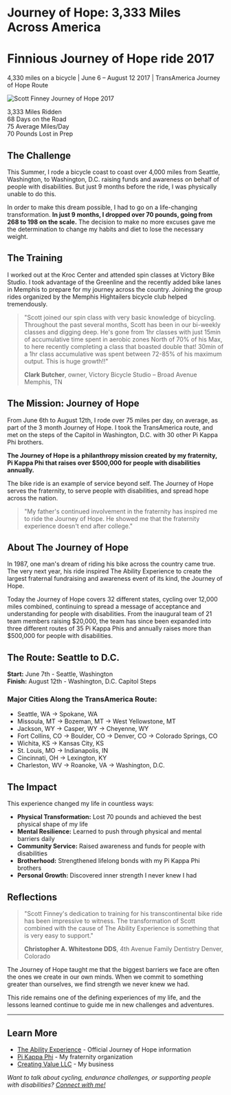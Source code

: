 # Journey of Hope: 3,333 Miles Across America

<div className="journey-hero">
  <div className="container text--center">
    <h1>Finnious Journey of Hope ride 2017</h1>
    <p className="hero__subtitle">4,330 miles on a bicycle | June 6 – August 12 2017 | TransAmerica Journey of Hope Route</p>
  </div>
</div>

![Scott Finney Journey of Hope 2017](/img/Finnious-Journey-of-Hope-2017.jpg)

<div className="journey-stats">
  <div className="stat-item">
    <span className="stat-number">3,333</span>
    <span className="stat-label">Miles Ridden</span>
  </div>
  <div className="stat-item">
    <span className="stat-number">68</span>
    <span className="stat-label">Days on the Road</span>
  </div>
  <div className="stat-item">
    <span className="stat-number">75</span>
    <span className="stat-label">Average Miles/Day</span>
  </div>
  <div className="stat-item">
    <span className="stat-number">70</span>
    <span className="stat-label">Pounds Lost in Prep</span>
  </div>
</div>

## The Challenge

This Summer, I rode a bicycle coast to coast over 4,000 miles from Seattle, Washington, to Washington, D.C. raising funds and awareness on behalf of people with disabilities. But just 9 months before the ride, I was physically unable to do this.

In order to make this dream possible, I had to go on a life-changing transformation. **In just 9 months, I dropped over 70 pounds, going from 268 to 198 on the scale.** The decision to make no more excuses gave me the determination to change my habits and diet to lose the necessary weight.

## The Training

I worked out at the Kroc Center and attended spin classes at Victory Bike Studio. I took advantage of the Greenline and the recently added bike lanes in Memphis to prepare for my journey across the country. Joining the group rides organized by the Memphis Hightailers bicycle club helped tremendously.

> "Scott joined our spin class with very basic knowledge of bicycling. Throughout the past several months, Scott has been in our bi-weekly classes and digging deep. He's gone from 1hr classes with just 15min of accumulative time spent in aerobic zones North of 70% of his Max, to here recently completing a class that boasted double that! 30min of a 1hr class accumulative was spent between 72-85% of his maximum output. This is huge growth!!"
>
> **Clark Butcher**, owner, Victory Bicycle Studio – Broad Avenue Memphis, TN

## The Mission: Journey of Hope

From June 6th to August 12th, I rode over 75 miles per day, on average, as part of the 3 month Journey of Hope. I took the TransAmerica route, and met on the steps of the Capitol in Washington, D.C. with 30 other Pi Kappa Phi brothers.

**The Journey of Hope is a philanthropy mission created by my fraternity, Pi Kappa Phi that raises over $500,000 for people with disabilities annually.**

The bike ride is an example of service beyond self. The Journey of Hope serves the fraternity, to serve people with disabilities, and spread hope across the nation. 

> "My father's continued involvement in the fraternity has inspired me to ride the Journey of Hope. He showed me that the fraternity experience doesn't end after college."

## About The Journey of Hope

In 1987, one man's dream of riding his bike across the country came true. The very next year, his ride inspired The Ability Experience to create the largest fraternal fundraising and awareness event of its kind, the Journey of Hope. 

Today the Journey of Hope covers 32 different states, cycling over 12,000 miles combined, continuing to spread a message of acceptance and understanding for people with disabilities. From the inaugural team of 21 team members raising $20,000, the team has since been expanded into three different routes of 35 Pi Kappa Phis and annually raises more than $500,000 for people with disabilities.

## The Route: Seattle to D.C.

**Start:** June 7th - Seattle, Washington  
**Finish:** August 12th - Washington, D.C. Capitol Steps

### Major Cities Along the TransAmerica Route:
- Seattle, WA → Spokane, WA
- Missoula, MT → Bozeman, MT → West Yellowstone, MT
- Jackson, WY → Casper, WY → Cheyenne, WY
- Fort Collins, CO → Boulder, CO → Denver, CO → Colorado Springs, CO
- Wichita, KS → Kansas City, KS
- St. Louis, MO → Indianapolis, IN
- Cincinnati, OH → Lexington, KY
- Charleston, WV → Roanoke, VA → Washington, D.C.

## The Impact

This experience changed my life in countless ways:

- **Physical Transformation:** Lost 70 pounds and achieved the best physical shape of my life
- **Mental Resilience:** Learned to push through physical and mental barriers daily
- **Community Service:** Raised awareness and funds for people with disabilities
- **Brotherhood:** Strengthened lifelong bonds with my Pi Kappa Phi brothers
- **Personal Growth:** Discovered inner strength I never knew I had

## Reflections

> "Scott Finney's dedication to training for his transcontinental bike ride has been impressive to witness. The transformation of Scott combined with the cause of The Ability Experience is something that is very easy to support."
>
> **Christopher A. Whitestone DDS**, 4th Avenue Family Dentistry Denver, Colorado

The Journey of Hope taught me that the biggest barriers we face are often the ones we create in our own minds. When we commit to something greater than ourselves, we find strength we never knew we had.

This ride remains one of the defining experiences of my life, and the lessons learned continue to guide me in new challenges and adventures.

---

## Learn More

- [The Ability Experience](https://abilityexperience.org/journey-of-hope/) - Official Journey of Hope information
- [Pi Kappa Phi](https://pikapp.org/) - My fraternity organization
- [Creating Value LLC](https://creatingvaluellc.com/) - My business

*Want to talk about cycling, endurance challenges, or supporting people with disabilities? [Connect with me!](/now)*